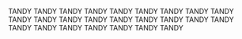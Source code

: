 TANDY
TANDY
TANDY
TANDY
TANDY
TANDY
TANDY
TANDY
TANDY
TANDY
TANDY
TANDY
TANDY
TANDY
TANDY
TANDY
TANDY
TANDY
TANDY
TANDY
TANDY
TANDY
TANDY
TANDY
TANDY
